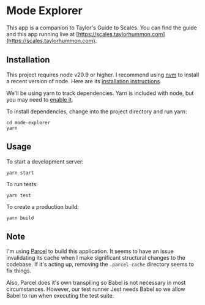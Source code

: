 # Mode Explorer

This app is a companion to <emph>Taylor's Guide to Scales</emph>. You can find the guide and this 
app running live at [https://scales.taylorhummon.com](https://scales.taylorhummon.com).

## Installation

This project requires node v20.9 or higher. I recommend using [nvm](https://github.com/nvm-sh/nvm) 
to install a recent version of node. Here are its 
[installation instructions](https://github.com/nvm-sh/nvm?tab=readme-ov-file#install--update-script).

We'll be using yarn to track dependencies. Yarn is included with node, but you may need to 
[enable it](https://yarnpkg.com/getting-started/install). 

To install dependencies, change into the project directory and run yarn:
```
cd mode-explorer
yarn
```

## Usage

To start a development server:
```
yarn start
```

To run tests:
```
yarn test
```

To create a production build:
```
yarn build
```

## Note

I'm using [Parcel](https://parceljs.org/) to build this application. It seems to have an issue 
invalidating its cache when I make significant structural changes to the codebase. If it's acting 
up, removing the `.parcel-cache` directory seems to fix things.

Also, Parcel does it's own transpiling so Babel is not necessary in most circumstances. However, 
our test runner Jest needs Babel so we allow Babel to run when executing the test suite.

